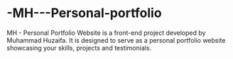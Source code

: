 # -MH---Personal-portfolio
MH - Personal Portfolio Website is a front-end project developed by Muhammad Huzaifa. It is designed to serve as a personal portfolio website showcasing your skills, projects and testimonials.
